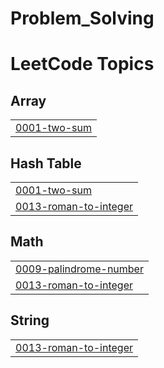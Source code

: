 # Problem_Solving
<!---LeetCode Topics Start-->
# LeetCode Topics
## Array
|  |
| ------- |
| [0001-two-sum](https://github.com/YomnaIbrahim4/Problem_Solving/tree/master/0001-two-sum) |
## Hash Table
|  |
| ------- |
| [0001-two-sum](https://github.com/YomnaIbrahim4/Problem_Solving/tree/master/0001-two-sum) |
| [0013-roman-to-integer](https://github.com/YomnaIbrahim4/Problem_Solving/tree/master/0013-roman-to-integer) |
## Math
|  |
| ------- |
| [0009-palindrome-number](https://github.com/YomnaIbrahim4/Problem_Solving/tree/master/0009-palindrome-number) |
| [0013-roman-to-integer](https://github.com/YomnaIbrahim4/Problem_Solving/tree/master/0013-roman-to-integer) |
## String
|  |
| ------- |
| [0013-roman-to-integer](https://github.com/YomnaIbrahim4/Problem_Solving/tree/master/0013-roman-to-integer) |
<!---LeetCode Topics End-->